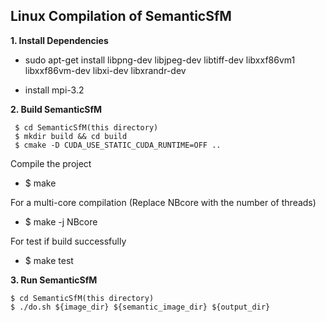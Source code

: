 ## Linux Compilation of SemanticSfM

**1. Install Dependencies**
* sudo apt-get install libpng-dev libjpeg-dev libtiff-dev libxxf86vm1 libxxf86vm-dev libxi-dev libxrandr-dev

* install mpi-3.2

**2. Build SemanticSfM**
```
 $ cd SemanticSfM(this directory)
 $ mkdir build && cd build
 $ cmake -D CUDA_USE_STATIC_CUDA_RUNTIME=OFF ..
 ```

Compile the project
 * $ make

For a multi-core compilation (Replace NBcore with the number of threads)
 * $ make -j NBcore

For test if build successfully
 * $ make test

**3. Run SemanticSfM**

 ```
$ cd SemanticSfM(this directory)
$ ./do.sh ${image_dir} ${semantic_image_dir} ${output_dir}
 ```
